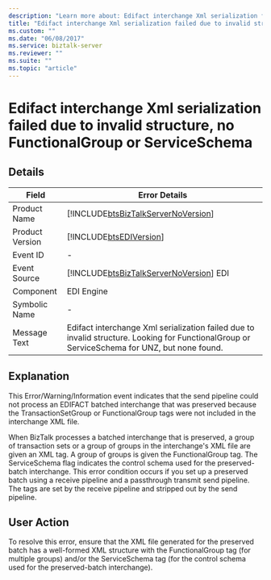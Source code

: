 ```yaml
---
description: "Learn more about: Edifact interchange Xml serialization failed due to invalid structure, no FunctionalGroup or ServiceSchema"
title: "Edifact interchange Xml serialization failed due to invalid structure, no FunctionalGroup or ServiceSchema"
ms.custom: ""
ms.date: "06/08/2017"
ms.service: biztalk-server
ms.reviewer: ""
ms.suite: ""
ms.topic: "article"
---
```

# Edifact interchange Xml serialization failed due to invalid structure, no FunctionalGroup or ServiceSchema
## Details  
  
|      Field           |      Error Details                                                                                                                                        |
|-----------------|----------------------------------------------------------------------------------------------------------------------------------------------|
|  Product Name   |                              [!INCLUDE[btsBizTalkServerNoVersion](../includes/btsbiztalkservernoversion-md.md)]                              |
| Product Version |                                          [!INCLUDE[btsEDIVersion](../includes/btsediversion-md.md)]                                          |
|    Event ID     |                                                                      -                                                                       |
|  Event Source   |                            [!INCLUDE[btsBizTalkServerNoVersion](../includes/btsbiztalkservernoversion-md.md)] EDI                            |
|    Component    |                                                                  EDI Engine                                                                  |
|  Symbolic Name  |                                                                      -                                                                       |
|  Message Text   | Edifact interchange Xml serialization failed due to invalid structure. Looking for FunctionalGroup or ServiceSchema for UNZ, but none found. |
  
## Explanation  
 This Error/Warning/Information event indicates that the send pipeline could not process an EDIFACT batched interchange that was preserved because the TransactionSetGroup or FunctionalGroup tags were not included in the interchange XML file.  
  
 When BizTalk processes a batched interchange that is preserved, a group of transaction sets or a group of groups in the interchange's XML file are given an XML tag. A group of groups is given the FunctionalGroup tag. The ServiceSchema flag indicates the control schema used for the preserved-batch interchange. This error condition occurs if you set up a preserved batch using a receive pipeline and a passthrough transmit send pipeline. The tags are set by the receive pipeline and stripped out by the send pipeline.  
  
## User Action  
 To resolve this error, ensure that the XML file generated for the preserved batch has a well-formed XML structure with the FunctionalGroup tag (for multiple groups) and/or the ServiceSchema tag (for the control schema used for the preserved-batch interchange).
